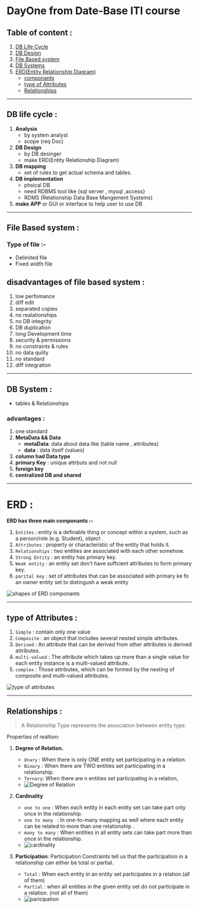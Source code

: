 # DayOne from Date-Base ITI course
## Table of content :
1. [DB Life Cycle](#db-life-cycle-)
1. [DB Design](#db-design-)
1. [File Based system](#file-based-system-)
1. [DB Systems](#db-system-)
1. [ERD(Entity Relationship Diagram)](#erd-)
    * [componants](#componants-)
    * [type of Attributes](#type-of-attributes-)
    * [Relationships](#Relationships-)
---
## DB life cycle :
1. **Analysis**
    * by system analyst
    * scope (req Doc)
1. **DB Design**
    * by DB desinger 
    * make ERD(Entity Relationship Diagram)
1. **DB mapping**
    * set of rules to get actual schema and tables.
1. **DB implementation**
    * phsical DB
    * need RDBMS tool like {sql server , mysql ,access}
    * RDMS (Relationship Data Base Mangement Systems)
1. **make APP** or GUI or interface to help user to use DB
---
## File Based system :
### Type of file :-
* Delimited file
* Fixed width file
## **disadvantages of file based system** :
1. low perfomance
1. diff edit
1. separated copies
1. no realationships
1. no DB integrity
1. DB duplication
1. long Development time
1. security & permissions
1. no constraints & rules
1. no data qulity
1. no standard
1. diff integration
---
## DB System :
* tables & Relationships
### **advantages** :
1. one standard
1. **MetaData && Data**
    * **metaData**: data about data like (table name , attributes)
    * **data** : data itself (values)
1. **column had Data type**
1. **primary Key** : unique attrbuts and not null
1. **foreign key**
1. **centralized DB and shared**
---
# ERD :
**ERD has three main componants :-**
1. `Entites`       : entity is a definable thing or concept within a system, such as a person/role (e.g. Student), object .
1. `Attributes`    : property or characteristic of the entity that holds it. 
1. `Relationships` : two entities are associated with each other somehow. 
1. `Strong Entity` : an entity has primary key.
1. `Weak entity`   : an entity set don't have suffcient attributes to form primary key.
1. `parital key`   : set of attributes that can be associated with primary ke fo an owner entity set to distingush a weak entity

![shapes of ERD componants](https://images.edrawsoft.com/articles/er-diagram-symbols/chens-notation-1.png)

---

## type of Attributes :
1. `Simple` : contain only one value
1. `Composite` : an object that includes several nested simple attributes.
1. `Derived` : An attribute that can be derived from other attributes is derived attributes. 
1. `multi-valued` : The attribute which takes up more than a single value for each entity instance is a multi-valued attribute. 
1. `complex` : Those attributes, which can be formed by the nesting of composite and multi-valued attributes.

![type of attributes](https://www.bestprog.net/wp-content/uploads/2019/01/02e-768x418.jpg)

---

## Relationships :
> A Relationship Type represents the association between entity type.

Properties of realtion:
1. **Degree of Relation.**
    * `Unary`  : When there is only ONE entity set participating in a relation.
    * `Binary` : When there are TWO entities set participating in a relationship.
    * `Ternary`: When there are n entities set participating in a relation,
    * ![Degree of Relation](https://www.geocities.ws/inf381/chap10/fig10-6.jpg)

1. **Cardinality**
    * `one to one`   : When each entity in each entity set can take part only once in the relationship.
    * `one to many ` : In one-to-many mapping as well where each entity can be related to more than one relationship .
    * `many to many` : When entities in all entity sets can take part more than once in the relationship.
    * ![cardinality](https://media.geeksforgeeks.org/wp-content/uploads/20200611023228/GFG-214.png)

1. **Participation**:  Participation Constraints tell us that the participation in a relationship can either be total or partial. 
    * `Total`   : When each entity in an entity set participates in a relation.(all of them)
    * `Partial` : when all entities in the given entity set do not participate in a relation. (not all of them)
    * ![paricipation](https://media.geeksforgeeks.org/wp-content/uploads/20200611023911/GFG-241.png)


